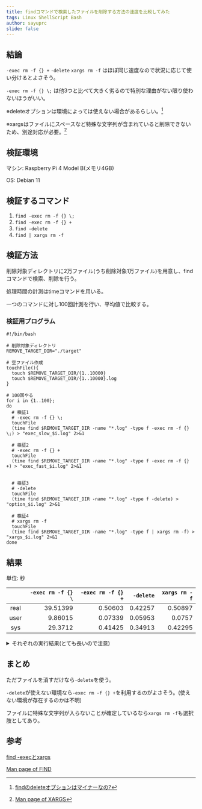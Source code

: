 ```yaml
---
title: findコマンドで検索したファイルを削除する方法の速度を比較してみた
tags: Linux ShellScript Bash
author: sayuprc
slide: false
---
```

## 結論

`-exec rm -f {} +` `-delete` `xargs rm -f` はほぼ同じ速度なので状況に応じて使い分けるとよさそう。

`-exec rm -f {} \;` は他3つと比べて大きく劣るので特別な理由がない限り使わないほうがいい。

※deleteオプションは環境によっては使えない場合があるらしい。[^1]

※xargsはファイルにスペースなど特殊な文字列が含まれていると削除できないため、別途対応が必要。[^2]

## 検証環境

マシン: Raspberry Pi 4 Model B(メモリ4GB)

OS: Debian 11

## 検証するコマンド

1. `find -exec rm -f {} \;`
2. `find -exec rm -f {} +`
3. `find -delete`
4. `find | xargs rm -f`

## 検証方法

削除対象ディレクトリに2万ファイル(うち削除対象1万ファイル)を用意し、findコマンドで検索、削除を行う。

処理時間の計測はtimeコマンドを用いる。

一つのコマンドに対し100回計測を行い、平均値で比較する。

### 検証用プログラム

```shell
#!/bin/bash

# 削除対象ディレクトリ
REMOVE_TARGET_DIR="./target"

# 空ファイル作成
touchFile(){
  touch $REMOVE_TARGET_DIR/{1..10000}
  touch $REMOVE_TARGET_DIR/{1..10000}.log
}

# 100回やる
for i in {1..100};
do
  # 検証1
  # -exec rm -f {} \;
  touchFile
  (time find $REMOVE_TARGET_DIR -name "*.log" -type f -exec rm -f {} \;) > "exec_slow_$i.log" 2>&1

  # 検証2
  # -exec rm -f {} +
  touchFile
  (time find $REMOVE_TARGET_DIR -name "*.log" -type f -exec rm -f {} +) > "exec_fast_$i.log" 2>&1


  # 検証3
  # -delete
  touchFile
  (time find $REMOVE_TARGET_DIR -name "*.log" -type f -delete) > "option_$i.log" 2>&1

  # 検証4
  # xargs rm -f
  touchFile
  (time find $REMOVE_TARGET_DIR -name "*.log" -type f | xargs rm -f) > "xargs_$i.log" 2>&1
done
```

## 結果

単位: 秒

|     |`-exec rm -f {} \`|`-exec rm -f {} +`|`-delete`|`xargs rm -f`|
|:---:|-----------------:|-----------------:|--------:|------------:|
|real |39.51399          |0.50603           |0.42257  |0.50897      |
|user |9.86015           |0.07339           |0.05953  |0.0757       |
|sys  |29.3712           |0.41425           |0.34913  |0.42295      |

<details><summary>それぞれの実行結果(とても長いので注意)</summary>

### `-exec rm -f {} \;`

|回数|real     |user     |sys      |
|----|---------|---------|---------|
|1   |0m39.387s|0m9.746s |0m29.640s|
|2   |0m39.129s|0m9.999s |0m28.912s|
|3   |0m40.165s|0m9.841s |0m29.946s|
|4   |0m39.699s|0m9.860s |0m29.443s|
|5   |0m39.754s|0m9.950s |0m29.538s|
|6   |0m39.874s|0m9.686s |0m29.850s|
|7   |0m39.843s|0m9.636s |0m29.814s|
|8   |0m39.381s|0m9.602s |0m29.705s|
|9   |0m39.829s|0m9.644s |0m29.740s|
|10  |0m39.318s|0m9.960s |0m28.961s|
|11  |0m39.533s|0m9.816s |0m29.435s|
|12  |0m40.095s|0m9.789s |0m29.982s|
|13  |0m39.504s|0m9.946s |0m29.187s|
|14  |0m39.766s|0m9.751s |0m29.990s|
|15  |0m39.229s|0m10.087s|0m28.893s|
|16  |0m39.947s|0m9.882s |0m29.745s|
|17  |0m40.008s|0m9.723s |0m29.871s|
|18  |0m39.394s|0m9.623s |0m29.682s|
|19  |0m39.625s|0m9.983s |0m29.336s|
|20  |0m39.560s|0m9.801s |0m29.543s|
|21  |0m39.268s|0m9.934s |0m29.173s|
|22  |0m39.614s|0m9.770s |0m29.577s|
|23  |0m39.294s|0m10.073s|0m28.986s|
|24  |0m39.285s|0m9.835s |0m29.222s|
|25  |0m39.601s|0m9.885s |0m29.467s|
|26  |0m39.411s|0m9.773s |0m29.523s|
|27  |0m39.410s|0m9.815s |0m29.197s|
|28  |0m39.430s|0m9.890s |0m29.299s|
|29  |0m39.664s|0m9.849s |0m29.408s|
|30  |0m39.415s|0m9.879s |0m29.178s|
|31  |0m39.334s|0m9.919s |0m29.188s|
|32  |0m39.458s|0m9.750s |0m29.370s|
|33  |0m39.963s|0m9.719s |0m29.880s|
|34  |0m39.488s|0m9.956s |0m29.209s|
|35  |0m39.193s|0m9.871s |0m29.032s|
|36  |0m39.794s|0m10.037s|0m29.152s|
|37  |0m39.103s|0m9.954s |0m29.034s|
|38  |0m39.223s|0m9.721s |0m29.338s|
|39  |0m39.806s|0m10.043s|0m29.170s|
|40  |0m39.288s|0m10.170s|0m28.729s|
|41  |0m39.093s|0m9.779s |0m28.953s|
|42  |0m39.832s|0m9.788s |0m29.635s|
|43  |0m39.501s|0m9.765s |0m29.497s|
|44  |0m39.576s|0m10.009s|0m29.151s|
|45  |0m39.636s|0m9.974s |0m29.305s|
|46  |0m39.805s|0m9.823s |0m29.485s|
|47  |0m39.441s|0m9.574s |0m29.619s|
|48  |0m39.488s|0m9.914s |0m29.296s|
|49  |0m38.901s|0m9.921s |0m28.880s|
|50  |0m39.426s|0m9.694s |0m29.479s|
|51  |0m38.967s|0m10.049s|0m28.722s|
|52  |0m39.458s|0m9.722s |0m29.616s|
|53  |0m39.656s|0m9.592s |0m29.783s|
|54  |0m39.437s|0m9.958s |0m29.306s|
|55  |0m39.552s|0m9.859s |0m29.453s|
|56  |0m39.584s|0m9.923s |0m29.311s|
|57  |0m39.575s|0m9.804s |0m29.632s|
|58  |0m39.200s|0m9.895s |0m29.116s|
|59  |0m39.597s|0m9.860s |0m29.492s|
|60  |0m39.838s|0m9.660s |0m29.780s|
|61  |0m39.147s|0m9.857s |0m29.063s|
|62  |0m39.400s|0m9.766s |0m29.356s|
|63  |0m39.556s|0m9.850s |0m29.383s|
|64  |0m39.236s|0m9.902s |0m29.170s|
|65  |0m39.348s|0m9.917s |0m29.098s|
|66  |0m39.341s|0m9.734s |0m29.392s|
|67  |0m39.654s|0m9.757s |0m29.565s|
|68  |0m39.413s|0m9.937s |0m29.182s|
|69  |0m39.608s|0m9.858s |0m29.326s|
|70  |0m39.591s|0m9.759s |0m29.439s|
|71  |0m39.617s|0m9.868s |0m29.470s|
|72  |0m39.835s|0m9.690s |0m29.717s|
|73  |0m39.618s|0m9.999s |0m29.448s|
|74  |0m39.472s|0m10.301s|0m28.939s|
|75  |0m38.899s|0m10.071s|0m28.857s|
|76  |0m39.271s|0m9.762s |0m29.159s|
|77  |0m39.655s|0m9.768s |0m29.504s|
|78  |0m39.614s|0m9.756s |0m29.579s|
|79  |0m39.699s|0m9.805s |0m29.543s|
|80  |0m39.635s|0m9.673s |0m29.707s|
|81  |0m39.443s|0m10.089s|0m29.050s|
|82  |0m39.566s|0m9.846s |0m29.307s|
|83  |0m39.899s|0m9.796s |0m29.833s|
|84  |0m39.499s|0m9.979s |0m29.286s|
|85  |0m39.329s|0m9.944s |0m29.269s|
|86  |0m39.757s|0m9.759s |0m29.538s|
|87  |0m39.108s|0m10.045s|0m28.745s|
|88  |0m39.149s|0m9.958s |0m29.081s|
|89  |0m39.380s|0m9.942s |0m29.121s|
|90  |0m39.175s|0m9.870s |0m28.968s|
|91  |0m39.416s|0m10.138s|0m29.011s|
|92  |0m39.304s|0m9.870s |0m29.238s|
|93  |0m39.426s|0m9.818s |0m29.547s|
|94  |0m39.538s|0m9.823s |0m29.352s|
|95  |0m39.976s|0m9.866s |0m29.724s|
|96  |0m39.732s|0m9.747s |0m29.653s|
|97  |0m39.495s|0m9.995s |0m29.480s|
|98  |0m39.631s|0m9.977s |0m29.423s|
|99  |0m39.243s|0m9.881s |0m29.025s|
|100 |0m40.079s|0m9.911s |0m29.716s|


### `-exec rm -f {} +`

|回数|real    |user    |sys     |
|----|--------|--------|--------|
|1   |0m0.492s|0m0.085s|0m0.404s|
|2   |0m0.495s|0m0.063s|0m0.426s|
|3   |0m0.492s|0m0.094s|0m0.394s|
|4   |0m0.488s|0m0.067s|0m0.416s|
|5   |0m0.492s|0m0.068s|0m0.418s|
|6   |0m0.493s|0m0.060s|0m0.428s|
|7   |0m0.495s|0m0.069s|0m0.421s|
|8   |0m0.494s|0m0.091s|0m0.397s|
|9   |0m0.487s|0m0.073s|0m0.410s|
|10  |0m0.493s|0m0.084s|0m0.404s|
|11  |0m0.492s|0m0.057s|0m0.429s|
|12  |0m0.499s|0m0.063s|0m0.430s|
|13  |0m0.494s|0m0.085s|0m0.404s|
|14  |0m0.493s|0m0.078s|0m0.409s|
|15  |0m0.496s|0m0.063s|0m0.428s|
|16  |0m0.485s|0m0.075s|0m0.403s|
|17  |0m0.544s|0m0.093s|0m0.406s|
|18  |0m0.487s|0m0.085s|0m0.395s|
|19  |0m0.491s|0m0.093s|0m0.394s|
|20  |0m0.699s|0m0.064s|0m0.435s|
|21  |0m0.493s|0m0.086s|0m0.402s|
|22  |0m0.495s|0m0.056s|0m0.434s|
|23  |0m0.491s|0m0.082s|0m0.404s|
|24  |0m0.488s|0m0.079s|0m0.405s|
|25  |0m0.494s|0m0.072s|0m0.418s|
|26  |0m0.487s|0m0.081s|0m0.399s|
|27  |0m0.491s|0m0.068s|0m0.418s|
|28  |0m0.490s|0m0.052s|0m0.433s|
|29  |0m0.494s|0m0.070s|0m0.418s|
|30  |0m0.486s|0m0.056s|0m0.426s|
|31  |0m0.497s|0m0.082s|0m0.408s|
|32  |0m0.491s|0m0.074s|0m0.413s|
|33  |0m0.492s|0m0.059s|0m0.429s|
|34  |0m0.498s|0m0.085s|0m0.406s|
|35  |0m0.485s|0m0.066s|0m0.414s|
|36  |0m0.495s|0m0.089s|0m0.399s|
|37  |0m0.489s|0m0.070s|0m0.413s|
|38  |0m0.493s|0m0.071s|0m0.415s|
|39  |0m0.488s|0m0.075s|0m0.405s|
|40  |0m0.492s|0m0.072s|0m0.414s|
|41  |0m0.494s|0m0.095s|0m0.393s|
|42  |0m0.492s|0m0.076s|0m0.412s|
|43  |0m0.486s|0m0.076s|0m0.406s|
|44  |0m0.496s|0m0.083s|0m0.406s|
|45  |0m0.487s|0m0.064s|0m0.416s|
|46  |0m0.493s|0m0.068s|0m0.419s|
|47  |0m0.494s|0m0.071s|0m0.418s|
|48  |0m0.495s|0m0.089s|0m0.401s|
|49  |0m0.488s|0m0.086s|0m0.398s|
|50  |0m0.488s|0m0.087s|0m0.396s|
|51  |0m0.746s|0m0.056s|0m0.432s|
|52  |0m0.487s|0m0.068s|0m0.415s|
|53  |0m0.493s|0m0.069s|0m0.419s|
|54  |0m0.495s|0m0.098s|0m0.392s|
|55  |0m0.488s|0m0.072s|0m0.411s|
|56  |0m0.487s|0m0.052s|0m0.430s|
|57  |0m0.503s|0m0.075s|0m0.423s|
|58  |0m0.488s|0m0.080s|0m0.404s|
|59  |0m0.492s|0m0.056s|0m0.431s|
|60  |0m0.739s|0m0.079s|0m0.423s|
|61  |0m0.489s|0m0.078s|0m0.407s|
|62  |0m0.489s|0m0.091s|0m0.393s|
|63  |0m0.709s|0m0.059s|0m0.432s|
|64  |0m0.492s|0m0.082s|0m0.404s|
|65  |0m0.491s|0m0.089s|0m0.397s|
|66  |0m0.489s|0m0.079s|0m0.405s|
|67  |0m0.488s|0m0.061s|0m0.420s|
|68  |0m0.486s|0m0.066s|0m0.414s|
|69  |0m0.487s|0m0.073s|0m0.409s|
|70  |0m0.501s|0m0.059s|0m0.436s|
|71  |0m0.494s|0m0.077s|0m0.411s|
|72  |0m0.487s|0m0.063s|0m0.418s|
|73  |0m0.493s|0m0.071s|0m0.417s|
|74  |0m0.769s|0m0.084s|0m0.457s|
|75  |0m0.489s|0m0.066s|0m0.417s|
|76  |0m0.490s|0m0.068s|0m0.418s|
|77  |0m0.495s|0m0.076s|0m0.413s|
|78  |0m0.489s|0m0.075s|0m0.409s|
|79  |0m0.492s|0m0.064s|0m0.422s|
|80  |0m0.489s|0m0.067s|0m0.415s|
|81  |0m0.489s|0m0.066s|0m0.419s|
|82  |0m0.490s|0m0.069s|0m0.416s|
|83  |0m0.495s|0m0.071s|0m0.418s|
|84  |0m0.491s|0m0.061s|0m0.425s|
|85  |0m0.498s|0m0.095s|0m0.398s|
|86  |0m0.493s|0m0.085s|0m0.403s|
|87  |0m0.579s|0m0.096s|0m0.422s|
|88  |0m0.495s|0m0.082s|0m0.409s|
|89  |0m0.488s|0m0.072s|0m0.411s|
|90  |0m0.492s|0m0.064s|0m0.423s|
|91  |0m0.494s|0m0.056s|0m0.433s|
|92  |0m0.495s|0m0.089s|0m0.401s|
|93  |0m0.489s|0m0.069s|0m0.415s|
|94  |0m0.491s|0m0.087s|0m0.398s|
|95  |0m0.487s|0m0.046s|0m0.435s|
|96  |0m0.598s|0m0.070s|0m0.427s|
|97  |0m0.491s|0m0.062s|0m0.423s|
|98  |0m0.490s|0m0.060s|0m0.426s|
|99  |0m0.496s|0m0.052s|0m0.438s|
|100 |0m0.493s|0m0.084s|0m0.402s|


### `-delete`

|回数|real    |user    |sys     |
|----|--------|--------|--------|
|1   |0m0.417s|0m0.071s|0m0.341s|
|2   |0m0.413s|0m0.051s|0m0.357s|
|3   |0m0.417s|0m0.071s|0m0.341s|
|4   |0m0.417s|0m0.048s|0m0.363s|
|5   |0m0.631s|0m0.063s|0m0.357s|
|6   |0m0.415s|0m0.063s|0m0.346s|
|7   |0m0.411s|0m0.080s|0m0.326s|
|8   |0m0.411s|0m0.052s|0m0.353s|
|9   |0m0.410s|0m0.048s|0m0.356s|
|10  |0m0.415s|0m0.067s|0m0.342s|
|11  |0m0.410s|0m0.072s|0m0.331s|
|12  |0m0.412s|0m0.080s|0m0.327s|
|13  |0m0.410s|0m0.040s|0m0.363s|
|14  |0m0.416s|0m0.052s|0m0.358s|
|15  |0m0.413s|0m0.064s|0m0.343s|
|16  |0m0.414s|0m0.079s|0m0.329s|
|17  |0m0.414s|0m0.040s|0m0.367s|
|18  |0m0.411s|0m0.048s|0m0.358s|
|19  |0m0.529s|0m0.064s|0m0.367s|
|20  |0m0.412s|0m0.072s|0m0.335s|
|21  |0m0.416s|0m0.047s|0m0.364s|
|22  |0m0.413s|0m0.067s|0m0.340s|
|23  |0m0.413s|0m0.055s|0m0.352s|
|24  |0m0.414s|0m0.052s|0m0.356s|
|25  |0m0.416s|0m0.045s|0m0.366s|
|26  |0m0.416s|0m0.072s|0m0.338s|
|27  |0m0.417s|0m0.068s|0m0.343s|
|28  |0m0.414s|0m0.060s|0m0.349s|
|29  |0m0.409s|0m0.048s|0m0.355s|
|30  |0m0.412s|0m0.036s|0m0.371s|
|31  |0m0.411s|0m0.068s|0m0.337s|
|32  |0m0.414s|0m0.059s|0m0.348s|
|33  |0m0.415s|0m0.075s|0m0.333s|
|34  |0m0.416s|0m0.068s|0m0.343s|
|35  |0m0.417s|0m0.068s|0m0.343s|
|36  |0m0.411s|0m0.031s|0m0.374s|
|37  |0m0.412s|0m0.044s|0m0.362s|
|38  |0m0.410s|0m0.048s|0m0.355s|
|39  |0m0.416s|0m0.048s|0m0.362s|
|40  |0m0.415s|0m0.044s|0m0.364s|
|41  |0m0.412s|0m0.044s|0m0.361s|
|42  |0m0.414s|0m0.079s|0m0.329s|
|43  |0m0.412s|0m0.060s|0m0.346s|
|44  |0m0.413s|0m0.051s|0m0.356s|
|45  |0m0.415s|0m0.088s|0m0.323s|
|46  |0m0.410s|0m0.048s|0m0.356s|
|47  |0m0.414s|0m0.064s|0m0.345s|
|48  |0m0.413s|0m0.052s|0m0.355s|
|49  |0m0.411s|0m0.056s|0m0.350s|
|50  |0m0.418s|0m0.060s|0m0.352s|
|51  |0m0.418s|0m0.056s|0m0.357s|
|52  |0m0.412s|0m0.059s|0m0.347s|
|53  |0m0.413s|0m0.092s|0m0.316s|
|54  |0m0.409s|0m0.056s|0m0.347s|
|55  |0m0.411s|0m0.072s|0m0.333s|
|56  |0m0.414s|0m0.068s|0m0.340s|
|57  |0m0.416s|0m0.051s|0m0.359s|
|58  |0m0.417s|0m0.035s|0m0.376s|
|59  |0m0.416s|0m0.044s|0m0.367s|
|60  |0m0.411s|0m0.052s|0m0.354s|
|61  |0m0.417s|0m0.048s|0m0.363s|
|62  |0m0.501s|0m0.075s|0m0.348s|
|63  |0m0.414s|0m0.068s|0m0.340s|
|64  |0m0.412s|0m0.061s|0m0.346s|
|65  |0m0.416s|0m0.072s|0m0.339s|
|66  |0m0.411s|0m0.048s|0m0.358s|
|67  |0m0.411s|0m0.052s|0m0.353s|
|68  |0m0.411s|0m0.122s|0m0.282s|
|69  |0m0.415s|0m0.067s|0m0.342s|
|70  |0m0.414s|0m0.079s|0m0.330s|
|71  |0m0.409s|0m0.064s|0m0.340s|
|72  |0m0.412s|0m0.056s|0m0.350s|
|73  |0m0.446s|0m0.051s|0m0.369s|
|74  |0m0.412s|0m0.064s|0m0.343s|
|75  |0m0.412s|0m0.076s|0m0.331s|
|76  |0m0.413s|0m0.056s|0m0.352s|
|77  |0m0.413s|0m0.059s|0m0.348s|
|78  |0m0.412s|0m0.044s|0m0.363s|
|79  |0m0.412s|0m0.072s|0m0.334s|
|80  |0m0.410s|0m0.060s|0m0.344s|
|81  |0m0.410s|0m0.064s|0m0.341s|
|82  |0m0.414s|0m0.055s|0m0.353s|
|83  |0m0.417s|0m0.052s|0m0.359s|
|84  |0m0.587s|0m0.052s|0m0.369s|
|85  |0m0.414s|0m0.048s|0m0.360s|
|86  |0m0.414s|0m0.068s|0m0.339s|
|87  |0m0.410s|0m0.059s|0m0.345s|
|88  |0m0.413s|0m0.064s|0m0.342s|
|89  |0m0.597s|0m0.059s|0m0.360s|
|90  |0m0.411s|0m0.078s|0m0.327s|
|91  |0m0.415s|0m0.079s|0m0.330s|
|92  |0m0.416s|0m0.068s|0m0.343s|
|93  |0m0.415s|0m0.048s|0m0.361s|
|94  |0m0.413s|0m0.052s|0m0.355s|
|95  |0m0.526s|0m0.036s|0m0.393s|
|96  |0m0.413s|0m0.044s|0m0.363s|
|97  |0m0.412s|0m0.055s|0m0.351s|
|98  |0m0.413s|0m0.039s|0m0.368s|
|99  |0m0.416s|0m0.064s|0m0.347s|
|100 |0m0.414s|0m0.060s|0m0.348s|


### `xargs rm -f`

|回数|real    |user    |sys     |
|----|--------|--------|--------|
|1   |0m0.482s|0m0.066s|0m0.428s|
|2   |0m0.485s|0m0.073s|0m0.424s|
|3   |0m0.480s|0m0.085s|0m0.406s|
|4   |0m0.650s|0m0.077s|0m0.444s|
|5   |0m0.483s|0m0.071s|0m0.422s|
|6   |0m0.482s|0m0.095s|0m0.398s|
|7   |0m0.489s|0m0.069s|0m0.431s|
|8   |0m0.485s|0m0.076s|0m0.420s|
|9   |0m0.481s|0m0.086s|0m0.407s|
|10  |0m0.484s|0m0.088s|0m0.407s|
|11  |0m0.482s|0m0.064s|0m0.430s|
|12  |0m0.486s|0m0.074s|0m0.423s|
|13  |0m0.484s|0m0.074s|0m0.420s|
|14  |0m0.481s|0m0.084s|0m0.409s|
|15  |0m0.488s|0m0.070s|0m0.429s|
|16  |0m0.487s|0m0.102s|0m0.395s|
|17  |0m0.487s|0m0.075s|0m0.424s|
|18  |0m0.548s|0m0.063s|0m0.457s|
|19  |0m0.485s|0m0.069s|0m0.428s|
|20  |0m0.486s|0m0.076s|0m0.421s|
|21  |0m0.486s|0m0.069s|0m0.429s|
|22  |0m0.480s|0m0.067s|0m0.424s|
|23  |0m0.489s|0m0.102s|0m0.399s|
|24  |0m0.487s|0m0.083s|0m0.414s|
|25  |0m0.484s|0m0.068s|0m0.429s|
|26  |0m0.483s|0m0.084s|0m0.411s|
|27  |0m0.481s|0m0.067s|0m0.426s|
|28  |0m0.481s|0m0.057s|0m0.436s|
|29  |0m0.484s|0m0.085s|0m0.410s|
|30  |0m0.484s|0m0.079s|0m0.416s|
|31  |0m0.489s|0m0.070s|0m0.430s|
|32  |0m0.486s|0m0.081s|0m0.419s|
|33  |0m0.487s|0m0.098s|0m0.400s|
|34  |0m0.676s|0m0.058s|0m0.442s|
|35  |0m0.486s|0m0.079s|0m0.419s|
|36  |0m0.484s|0m0.069s|0m0.424s|
|37  |0m0.699s|0m0.082s|0m0.417s|
|38  |0m0.485s|0m0.063s|0m0.434s|
|39  |0m0.484s|0m0.071s|0m0.423s|
|40  |0m0.488s|0m0.096s|0m0.403s|
|41  |0m0.486s|0m0.081s|0m0.416s|
|42  |0m0.481s|0m0.073s|0m0.420s|
|43  |0m0.487s|0m0.070s|0m0.428s|
|44  |0m0.487s|0m0.079s|0m0.420s|
|45  |0m0.483s|0m0.069s|0m0.425s|
|46  |0m0.488s|0m0.065s|0m0.434s|
|47  |0m0.487s|0m0.103s|0m0.396s|
|48  |0m0.481s|0m0.076s|0m0.417s|
|49  |0m0.487s|0m0.079s|0m0.422s|
|50  |0m0.485s|0m0.076s|0m0.419s|
|51  |0m0.484s|0m0.070s|0m0.425s|
|52  |0m0.496s|0m0.077s|0m0.430s|
|53  |0m0.488s|0m0.069s|0m0.430s|
|54  |0m0.484s|0m0.061s|0m0.433s|
|55  |0m0.487s|0m0.078s|0m0.421s|
|56  |0m0.490s|0m0.065s|0m0.437s|
|57  |0m0.492s|0m0.092s|0m0.411s|
|58  |0m0.483s|0m0.057s|0m0.440s|
|59  |0m0.486s|0m0.069s|0m0.430s|
|60  |0m0.483s|0m0.080s|0m0.413s|
|61  |0m0.485s|0m0.059s|0m0.439s|
|62  |0m0.483s|0m0.059s|0m0.438s|
|63  |0m0.488s|0m0.082s|0m0.419s|
|64  |0m0.547s|0m0.079s|0m0.440s|
|65  |0m0.482s|0m0.079s|0m0.414s|
|66  |0m0.482s|0m0.087s|0m0.409s|
|67  |0m0.592s|0m0.082s|0m0.436s|
|68  |0m0.481s|0m0.075s|0m0.417s|
|69  |0m0.479s|0m0.069s|0m0.421s|
|70  |0m0.685s|0m0.084s|0m0.411s|
|71  |0m0.483s|0m0.082s|0m0.411s|
|72  |0m0.762s|0m0.075s|0m0.452s|
|73  |0m0.481s|0m0.065s|0m0.429s|
|74  |0m0.477s|0m0.069s|0m0.421s|
|75  |0m0.554s|0m0.094s|0m0.421s|
|76  |0m0.482s|0m0.073s|0m0.422s|
|77  |0m0.483s|0m0.080s|0m0.414s|
|78  |0m0.485s|0m0.081s|0m0.415s|
|79  |0m0.488s|0m0.077s|0m0.422s|
|80  |0m0.669s|0m0.092s|0m0.425s|
|81  |0m0.484s|0m0.069s|0m0.427s|
|82  |0m0.485s|0m0.086s|0m0.410s|
|83  |0m0.675s|0m0.082s|0m0.431s|
|84  |0m0.485s|0m0.065s|0m0.431s|
|85  |0m0.480s|0m0.065s|0m0.428s|
|86  |0m0.484s|0m0.086s|0m0.407s|
|87  |0m0.478s|0m0.080s|0m0.410s|
|88  |0m0.751s|0m0.067s|0m0.449s|
|89  |0m0.482s|0m0.082s|0m0.413s|
|90  |0m0.488s|0m0.061s|0m0.440s|
|91  |0m0.674s|0m0.080s|0m0.439s|
|92  |0m0.481s|0m0.071s|0m0.422s|
|93  |0m0.482s|0m0.054s|0m0.441s|
|94  |0m0.634s|0m0.076s|0m0.430s|
|95  |0m0.483s|0m0.084s|0m0.410s|
|96  |0m0.485s|0m0.066s|0m0.431s|
|97  |0m0.485s|0m0.087s|0m0.409s|
|98  |0m0.481s|0m0.066s|0m0.428s|
|99  |0m0.489s|0m0.073s|0m0.427s|
|100 |0m0.600s|0m0.073s|0m0.441s|

</details>

## まとめ

ただファイルを消すだけなら`-delete`を使う。

`-delete`が使えない環境なら`-exec rm -f {} +`を利用するのがよさそう。(使えない環境が存在するのかは不明)

ファイルに特殊な文字列が入らないことが確定しているなら`xargs rm -f`も選択肢としてあり。

## 参考

[find -execとxargs](https://hogem.hatenablog.com/entry/20090601/1243862119)

[^1]:[findのdeleteオプションはマイナーなの?](https://www.saoyagi2.net/diary/post_177.html)

[Man page of FIND](https://linuxjm.osdn.jp/html/GNU_findutils/man1/find.1.html)

[^2]:[Man page of XARGS](https://linuxjm.osdn.jp/html/GNU_findutils/man1/xargs.1.html)
